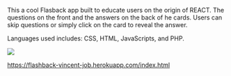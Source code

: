 This a cool Flasback app built to educate users on the origin of REACT. The questions on the front and the answers on the back of he cards. Users can skip questions or simply click on the card to reveal the answer.

Languages used includes: CSS, HTML, JavaScripts, and PHP.

![](./Flashback/images/screenshot.png)

https://flashback-vincent-job.herokuapp.com/index.html
